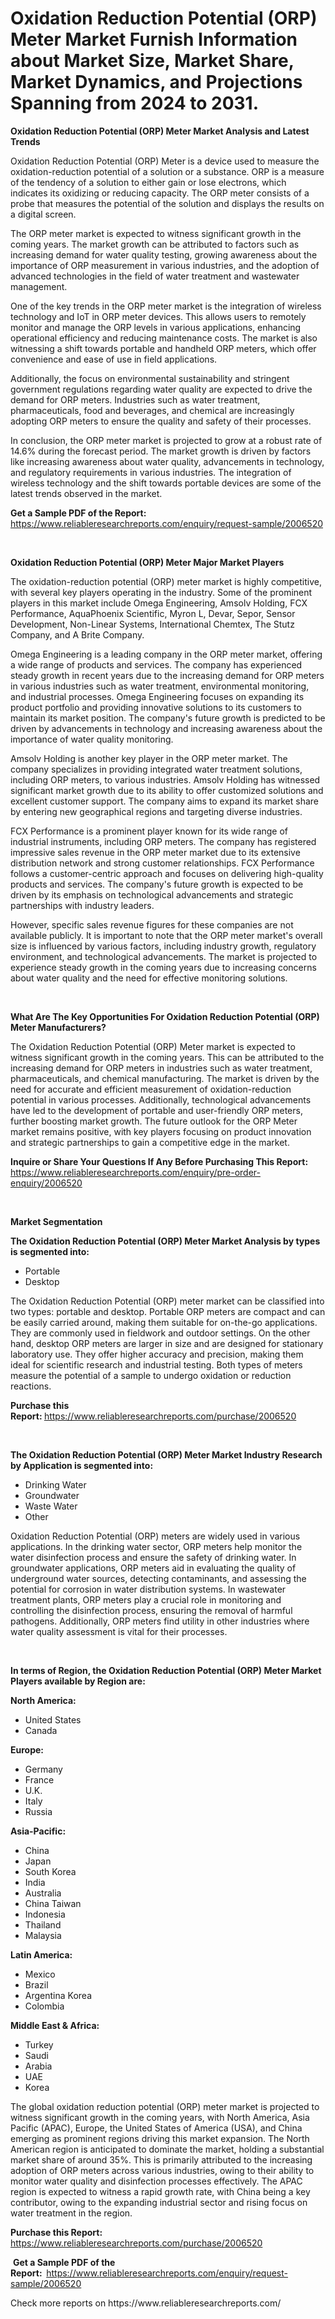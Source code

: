 <p><h1>Oxidation Reduction Potential (ORP) Meter Market Furnish Information about Market Size, Market Share, Market Dynamics, and Projections Spanning from 2024 to 2031.</h1></p><p><strong>Oxidation Reduction Potential (ORP) Meter Market Analysis and Latest Trends</strong></p>
<p><p>Oxidation Reduction Potential (ORP) Meter is a device used to measure the oxidation-reduction potential of a solution or a substance. ORP is a measure of the tendency of a solution to either gain or lose electrons, which indicates its oxidizing or reducing capacity. The ORP meter consists of a probe that measures the potential of the solution and displays the results on a digital screen.</p><p>The ORP meter market is expected to witness significant growth in the coming years. The market growth can be attributed to factors such as increasing demand for water quality testing, growing awareness about the importance of ORP measurement in various industries, and the adoption of advanced technologies in the field of water treatment and wastewater management.</p><p>One of the key trends in the ORP meter market is the integration of wireless technology and IoT in ORP meter devices. This allows users to remotely monitor and manage the ORP levels in various applications, enhancing operational efficiency and reducing maintenance costs. The market is also witnessing a shift towards portable and handheld ORP meters, which offer convenience and ease of use in field applications.</p><p>Additionally, the focus on environmental sustainability and stringent government regulations regarding water quality are expected to drive the demand for ORP meters. Industries such as water treatment, pharmaceuticals, food and beverages, and chemical are increasingly adopting ORP meters to ensure the quality and safety of their processes.</p><p>In conclusion, the ORP meter market is projected to grow at a robust rate of 14.6% during the forecast period. The market growth is driven by factors like increasing awareness about water quality, advancements in technology, and regulatory requirements in various industries. The integration of wireless technology and the shift towards portable devices are some of the latest trends observed in the market.</p></p>
<p><strong>Get a Sample PDF of the Report:&nbsp;</strong> <a href="https://www.reliableresearchreports.com/enquiry/request-sample/2006520">https://www.reliableresearchreports.com/enquiry/request-sample/2006520</a></p>
<p>&nbsp;</p>
<p><strong>Oxidation Reduction Potential (ORP) Meter Major Market Players</strong></p>
<p><p>The oxidation-reduction potential (ORP) meter market is highly competitive, with several key players operating in the industry. Some of the prominent players in this market include Omega Engineering, Amsolv Holding, FCX Performance, AquaPhoenix Scientific, Myron L, Devar, Sepor, Sensor Development, Non-Linear Systems, International Chemtex, The Stutz Company, and A Brite Company.</p><p>Omega Engineering is a leading company in the ORP meter market, offering a wide range of products and services. The company has experienced steady growth in recent years due to the increasing demand for ORP meters in various industries such as water treatment, environmental monitoring, and industrial processes. Omega Engineering focuses on expanding its product portfolio and providing innovative solutions to its customers to maintain its market position. The company's future growth is predicted to be driven by advancements in technology and increasing awareness about the importance of water quality monitoring.</p><p>Amsolv Holding is another key player in the ORP meter market. The company specializes in providing integrated water treatment solutions, including ORP meters, to various industries. Amsolv Holding has witnessed significant market growth due to its ability to offer customized solutions and excellent customer support. The company aims to expand its market share by entering new geographical regions and targeting diverse industries.</p><p>FCX Performance is a prominent player known for its wide range of industrial instruments, including ORP meters. The company has registered impressive sales revenue in the ORP meter market due to its extensive distribution network and strong customer relationships. FCX Performance follows a customer-centric approach and focuses on delivering high-quality products and services. The company's future growth is expected to be driven by its emphasis on technological advancements and strategic partnerships with industry leaders.</p><p>However, specific sales revenue figures for these companies are not available publicly. It is important to note that the ORP meter market's overall size is influenced by various factors, including industry growth, regulatory environment, and technological advancements. The market is projected to experience steady growth in the coming years due to increasing concerns about water quality and the need for effective monitoring solutions.</p></p>
<p>&nbsp;</p>
<p><strong>What Are The Key Opportunities For Oxidation Reduction Potential (ORP) Meter Manufacturers?</strong></p>
<p><p>The Oxidation Reduction Potential (ORP) Meter market is expected to witness significant growth in the coming years. This can be attributed to the increasing demand for ORP meters in industries such as water treatment, pharmaceuticals, and chemical manufacturing. The market is driven by the need for accurate and efficient measurement of oxidation-reduction potential in various processes. Additionally, technological advancements have led to the development of portable and user-friendly ORP meters, further boosting market growth. The future outlook for the ORP Meter market remains positive, with key players focusing on product innovation and strategic partnerships to gain a competitive edge in the market.</p></p>
<p><strong>Inquire or Share Your Questions If Any Before Purchasing This Report:</strong> <a href="https://www.reliableresearchreports.com/enquiry/pre-order-enquiry/2006520">https://www.reliableresearchreports.com/enquiry/pre-order-enquiry/2006520</a></p>
<p>&nbsp;</p>
<p><strong>Market Segmentation</strong></p>
<p><strong>The Oxidation Reduction Potential (ORP) Meter Market Analysis by types is segmented into:</strong></p>
<p><ul><li>Portable</li><li>Desktop</li></ul></p>
<p><p>The Oxidation Reduction Potential (ORP) meter market can be classified into two types: portable and desktop. Portable ORP meters are compact and can be easily carried around, making them suitable for on-the-go applications. They are commonly used in fieldwork and outdoor settings. On the other hand, desktop ORP meters are larger in size and are designed for stationary laboratory use. They offer higher accuracy and precision, making them ideal for scientific research and industrial testing. Both types of meters measure the potential of a sample to undergo oxidation or reduction reactions.</p></p>
<p><strong>Purchase this Report:&nbsp;</strong><a href="https://www.reliableresearchreports.com/purchase/2006520">https://www.reliableresearchreports.com/purchase/2006520</a></p>
<p>&nbsp;</p>
<p><strong>The Oxidation Reduction Potential (ORP) Meter Market Industry Research by Application is segmented into:</strong></p>
<p><ul><li>Drinking Water</li><li>Groundwater</li><li>Waste Water</li><li>Other</li></ul></p>
<p><p>Oxidation Reduction Potential (ORP) meters are widely used in various applications. In the drinking water sector, ORP meters help monitor the water disinfection process and ensure the safety of drinking water. In groundwater applications, ORP meters aid in evaluating the quality of underground water sources, detecting contaminants, and assessing the potential for corrosion in water distribution systems. In wastewater treatment plants, ORP meters play a crucial role in monitoring and controlling the disinfection process, ensuring the removal of harmful pathogens. Additionally, ORP meters find utility in other industries where water quality assessment is vital for their processes.</p></p>
<p>&nbsp;</p>
<p><strong>In terms of Region, the Oxidation Reduction Potential (ORP) Meter Market Players available by Region are:</strong></p>
<p>
    <p> <strong> North America: </strong>
        <ul>
            <li>United States</li>
            <li>Canada</li>
        </ul>
        </p> 
    <p> <strong> Europe: </strong>
        <ul>
            <li>Germany</li>
            <li>France</li>
            <li>U.K.</li>
            <li>Italy</li>
            <li>Russia</li>
        </ul>
        </p> 
    <p> <strong> Asia-Pacific: </strong>
        <ul>
            <li>China</li>
            <li>Japan</li>
            <li>South Korea</li>
            <li>India</li>
            <li>Australia</li>
            <li>China Taiwan</li>
            <li>Indonesia</li>
            <li>Thailand</li>
            <li>Malaysia</li>
        </ul>
        </p> 
    <p> <strong> Latin America: </strong>
        <ul>
            <li>Mexico</li>
            <li>Brazil</li>
            <li>Argentina Korea</li>
            <li>Colombia</li>
        </ul>
        </p> 
    <p> <strong> Middle East & Africa: </strong>
        <ul>
            <li>Turkey</li>
            <li>Saudi</li>
            <li>Arabia</li>
            <li>UAE</li>
            <li>Korea</li>
        </ul>
    </p>
    </p>
<p><p>The global oxidation reduction potential (ORP) meter market is projected to witness significant growth in the coming years, with North America, Asia Pacific (APAC), Europe, the United States of America (USA), and China emerging as prominent regions driving this market expansion. The North American region is anticipated to dominate the market, holding a substantial market share of around 35%. This is primarily attributed to the increasing adoption of ORP meters across various industries, owing to their ability to monitor water quality and disinfection processes effectively. The APAC region is expected to witness a rapid growth rate, with China being a key contributor, owing to the expanding industrial sector and rising focus on water treatment in the region.</p></p>
<p><strong>Purchase this Report: </strong><a href="https://www.reliableresearchreports.com/purchase/2006520">https://www.reliableresearchreports.com/purchase/2006520</a></p>
<p>&nbsp;<strong>Get a Sample PDF of the Report:&nbsp;&nbsp;</strong><a href="https://www.reliableresearchreports.com/enquiry/request-sample/2006520">https://www.reliableresearchreports.com/enquiry/request-sample/2006520</a></p>
<p><strong></strong></p>
<p>Check more reports on https://www.reliableresearchreports.com/</p>
